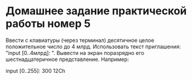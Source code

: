 # Домашнее задание практической работы номер 5
Ввести с клавиатуры (через терминал) десятичное целое положительное число до 4 млрд.
Использовать текст приглашения: "input [0..4млрд]: ".
Вывести на экран поразрядно его шестнадцатеричное представление. Например:

input [0..255]: 300
12Сh
